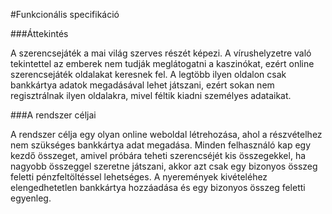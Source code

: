 #Funkcionális specifikáció

###Áttekintés

A szerencsejáték a mai világ szerves részét képezi. A vírushelyzetre való tekintettel az emberek nem tudják meglátogatni a kaszinókat, ezért online szerencsejáték oldalakat keresnek fel. A legtöbb ilyen oldalon csak bankkártya adatok megadásával lehet játszani, ezért sokan nem regisztrálnak ilyen oldalakra, mivel féltik kiadni személyes adataikat.

###A rendszer céljai

A rendszer célja egy olyan online weboldal létrehozása, ahol a részvételhez nem szükséges bankkártya adat megadása. Minden felhasználó kap egy kezdő összeget, amivel próbára teheti szerencséjét kis összegekkel, ha nagyobb összeggel szeretne játszani, akkor azt csak egy bizonyos összeg feletti pénzfeltöltéssel lehetséges. A nyeremények kivételéhez elengedhetetlen bankkártya hozzáadása és egy bizonyos összeg feletti egyenleg.